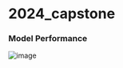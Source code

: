 # 2024_capstone

### Model Performance
![image](https://github.com/Baehyunsu20/2024_capstone/assets/75521809/841857ec-caca-4462-9667-394298f9e98c)
